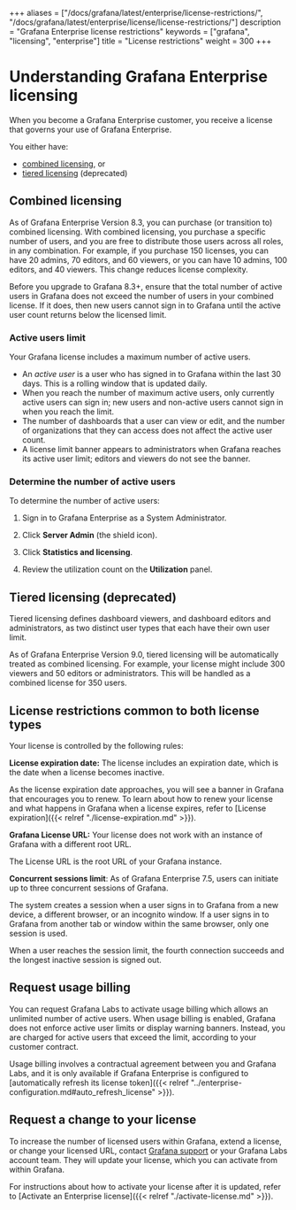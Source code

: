 +++
aliases = ["/docs/grafana/latest/enterprise/license-restrictions/", "/docs/grafana/latest/enterprise/license/license-restrictions/"]
description = "Grafana Enterprise license restrictions"
keywords = ["grafana", "licensing", "enterprise"]
title = "License restrictions"
weight = 300
+++

# Understanding Grafana Enterprise licensing

When you become a Grafana Enterprise customer, you receive a license that governs your use of Grafana Enterprise.

You either have:

- [combined licensing](#combined-licensing), or
- [tiered licensing](#tiered-licensing-deprecated) (deprecated)

## Combined licensing

As of Grafana Enterprise Version 8.3, you can purchase (or transition to) combined licensing. With combined licensing, you purchase a specific number of users, and you are free to distribute those users across all roles, in any combination.
For example, if you purchase 150 licenses, you can have 20 admins, 70 editors, and 60 viewers, or you can have 10 admins, 100 editors, and 40 viewers. This change reduces license complexity.

Before you upgrade to Grafana 8.3+, ensure that the total number of active users in Grafana does not exceed the number of users in your combined license. If it does, then new users cannot sign in to Grafana until the active user count returns below the licensed limit.

### Active users limit

Your Grafana license includes a maximum number of active users.

- An _active user_ is a user who has signed in to Grafana within the last 30 days. This is a rolling window that is updated daily.
- When you reach the number of maximum active users, only currently active users can sign in; new users and non-active users cannot sign in when you reach the limit.
- The number of dashboards that a user can view or edit, and the number of organizations that they can access does not affect the active user count.
- A license limit banner appears to administrators when Grafana reaches its active user limit; editors and viewers do not see the banner.

### Determine the number of active users

To determine the number of active users:

1. Sign in to Grafana Enterprise as a System Administrator.

1. Click **Server Admin** (the shield icon).

1. Click **Statistics and licensing**.

1. Review the utilization count on the **Utilization** panel.

## Tiered licensing (deprecated)

Tiered licensing defines dashboard viewers, and dashboard editors and administrators, as two distinct user types that each have their own user limit.

As of Grafana Enterprise Version 9.0, tiered licensing will be automatically treated as combined licensing.
For example, your license might include 300 viewers and 50 editors or administrators. This will be handled as a combined license for 350 users.

## License restrictions common to both license types

Your license is controlled by the following rules:

**License expiration date:** The license includes an expiration date, which is the date when a license becomes inactive.

As the license expiration date approaches, you will see a banner in Grafana that encourages you to renew. To learn about how to renew your license and what happens in Grafana when a license expires, refer to [License expiration]({{< relref "./license-expiration.md" >}}).

**Grafana License URL:** Your license does not work with an instance of Grafana with a different root URL.

The License URL is the root URL of your Grafana instance.

**Concurrent sessions limit**: As of Grafana Enterprise 7.5, users can initiate up to three concurrent sessions of Grafana.

The system creates a session when a user signs in to Grafana from a new device, a different browser, or an incognito window. If a user signs in to Grafana from another tab or window within the same browser, only one session is used.

When a user reaches the session limit, the fourth connection succeeds and the longest inactive session is signed out.

## Request usage billing

You can request Grafana Labs to activate usage billing which allows an unlimited number of active users. When usage billing is enabled, Grafana does not enforce active user limits or display warning banners. Instead, you are charged for active users that exceed the limit, according to your customer contract.

Usage billing involves a contractual agreement between you and Grafana Labs, and it is only available if Grafana Enterprise is configured to [automatically refresh its license token]({{< relref "../enterprise-configuration.md#auto_refresh_license" >}}).

## Request a change to your license

To increase the number of licensed users within Grafana, extend a license, or change your licensed URL, contact [Grafana support](https://grafana.com/profile/org#support) or your Grafana Labs account team. They will update your license, which you can activate from within Grafana.

For instructions about how to activate your license after it is updated, refer to [Activate an Enterprise license]({{< relref "./activate-license.md" >}}).
